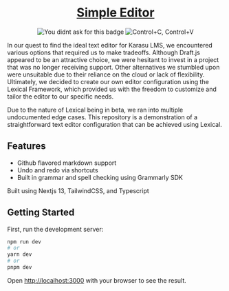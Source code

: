 <h1 align="center">
  <a href="https://lexical-simple-editor">Simple Editor</a>
</h1>

<p align="center">
  <img alt="You didnt ask for this badge" src="https://forthebadge.com/images/badges/you-didnt-ask-for-this.svg"/>
  <img alt="Control+C, Control+V" src="https://forthebadge.com/images/badges/ctrl-c-ctrl-v.svg"/>
</p>

In our quest to find the ideal text editor for Karasu LMS, we encountered various options that required us to make tradeoffs. Although Draft.js appeared to be an attractive choice, we were hesitant to invest in a project that was no longer receiving support. Other alternatives we stumbled upon were unsuitable due to their reliance on the cloud or lack of flexibility. Ultimately, we decided to create our own editor configuration using the Lexical Framework, which provided us with the freedom to customize and tailor the editor to our specific needs.

Due to the nature of Lexical being in beta, we ran into multiple undocumented edge cases. This repository is a demonstration of a straightforward text editor configuration that can be achieved using Lexical.

## Features
- Github flavored markdown support
- Undo and redo via shortcuts
- Built in grammar and spell checking using Grammarly SDK

Built using Nextjs 13, TailwindCSS, and Typescript

## Getting Started

First, run the development server:

```bash
npm run dev
# or
yarn dev
# or
pnpm dev
```

Open [http://localhost:3000](http://localhost:3000) with your browser to see the result.

